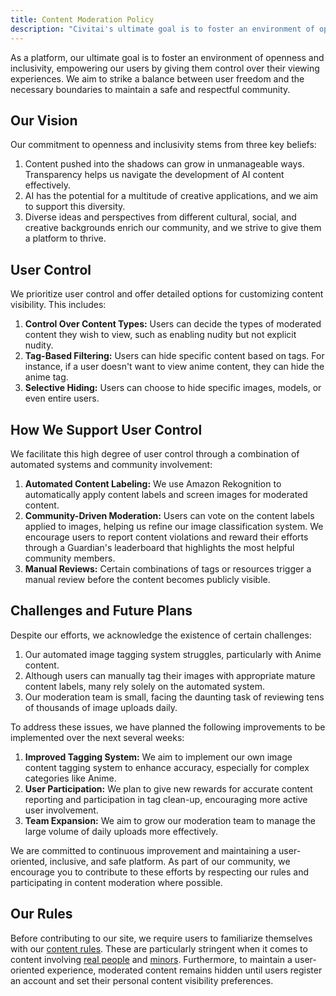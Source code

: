 ```yaml
---
title: Content Moderation Policy
description: "Civitai's ultimate goal is to foster an environment of openness and inclusivity, empowering our users by giving them control over their viewing experiences. We aim to strike a balance between user freedom and the necessary boundaries to maintain a safe and respectful community."
---
```


As a platform, our ultimate goal is to foster an environment of openness and inclusivity, empowering our users by giving them control over their viewing experiences. We aim to strike a balance between user freedom and the necessary boundaries to maintain a safe and respectful community.

## Our Vision

Our commitment to openness and inclusivity stems from three key beliefs:
1. Content pushed into the shadows can grow in unmanageable ways. Transparency helps us navigate the development of AI content effectively.
2. AI has the potential for a multitude of creative applications, and we aim to support this diversity.
3. Diverse ideas and perspectives from different cultural, social, and creative backgrounds enrich our community, and we strive to give them a platform to thrive.

## User Control

We prioritize user control and offer detailed options for customizing content visibility. This includes:

1. **Control Over Content Types:** Users can decide the types of moderated content they wish to view, such as enabling nudity but not explicit nudity.
2. **Tag-Based Filtering:** Users can hide specific content based on tags. For instance, if a user doesn't want to view anime content, they can hide the anime tag.
3. **Selective Hiding:** Users can choose to hide specific images, models, or even entire users.

## How We Support User Control

We facilitate this high degree of user control through a combination of automated systems and community involvement:

1. **Automated Content Labeling:** We use Amazon Rekognition to automatically apply content labels and screen images for moderated content.
2. **Community-Driven Moderation:** Users can vote on the content labels applied to images, helping us refine our image classification system. We encourage users to report content violations and reward their efforts through a Guardian's leaderboard that highlights the most helpful community members.
3. **Manual Reviews:** Certain combinations of tags or resources trigger a manual review before the content becomes publicly visible.

## Challenges and Future Plans

Despite our efforts, we acknowledge the existence of certain challenges:

1. Our automated image tagging system struggles, particularly with Anime content.
2. Although users can manually tag their images with appropriate mature content labels, many rely solely on the automated system.
3. Our moderation team is small, facing the daunting task of reviewing tens of thousands of image uploads daily.

To address these issues, we have planned the following improvements to be implemented over the next several weeks:

1. **Improved Tagging System:** We aim to implement our own image content tagging system to enhance accuracy, especially for complex categories like Anime.
2. **User Participation:** We plan to give new rewards for accurate content reporting and participation in tag clean-up, encouraging more active user involvement.
3. **Team Expansion:** We aim to grow our moderation team to manage the large volume of daily uploads more effectively.

We are committed to continuous improvement and maintaining a user-oriented, inclusive, and safe platform. As part of our community, we encourage you to contribute to these efforts by respecting our rules and participating in content moderation where possible.

## Our Rules

Before contributing to our site, we require users to familiarize themselves with our [content rules](/content/tos). These are particularly stringent when it comes to content involving [real people](/content/rules/real-people) and [minors](/content/rules/minors). Furthermore, to maintain a user-oriented experience, moderated content remains hidden until users register an account and set their personal content visibility preferences.
